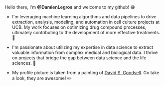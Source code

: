 Hello there, I'm **@DamienLegros** and welcome to my github! :grin: 
- I'm leveraging machine learning algorithms and data pipelines to drive extraction, analysis, modeling, and automation in cell culture projects at UCB. My work focuses on optimizing drug compound processes, ultimately contributing to the development of more effective treatments. :pill:

- I'm passionate about utilizing my expertise in data science to extract valuable information from complex medical and biological data. I thrive on projects that bridge the gap between data science and the life sciences. :dna:
<!---- My webpage is available [here](https://damienlegros.github.io/DamienLegros/)! :page_with_curl:--->
- My profile picture is taken from a painting of [David S. Goodsell](https://ccsb.scripps.edu/goodsell/). Go take a look, they are awesome! :pencil2:

<!---
DamienLegros/DamienLegros is a ✨ special ✨ repository because its `README.md` (this file) appears on your GitHub profile.
You can click the Preview link to take a look at your changes.
--->
